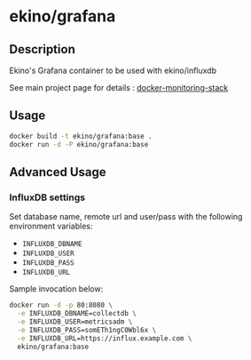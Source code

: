 # ekino/grafana

## Description

Ekino's Grafana container to be used with ekino/influxdb

See main project page for details : [docker-monitoring-stack](https://github.com/ekino/docker-monitoring-stack)

## Usage

```bash
docker build -t ekino/grafana:base .
docker run -d -P ekino/grafana:base
```

## Advanced Usage

### InfluxDB settings

Set database name, remote url and user/pass with the following environment variables:
* `INFLUXDB_DBNAME`
* `INFLUXDB_USER`
* `INFLUXDB_PASS`
* `INFLUXDB_URL`

Sample invocation below:
```bash
docker run -d -p 80:8080 \
  -e INFLUXDB_DBNAME=collectdb \
  -e INFLUXDB_USER=metricsadm \
  -e INFLUXDB_PASS=somETh1ngC0Wbl6x \
  -e INFLUXDB_URL=https://influx.example.com \
  ekino/grafana:base
```
